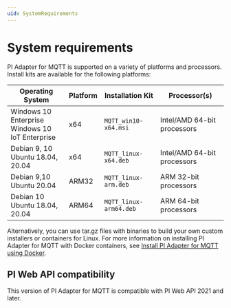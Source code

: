 ```yaml
---
uid: SystemRequirements
---
```


# System requirements

PI Adapter for MQTT is supported on a variety of platforms and processors. Install kits are available for the following platforms:

| Operating System | Platform | Installation Kit | Processor(s) |
|-------------------|-------------|----------------------------------|-------------|
| Windows 10 Enterprise <br>Windows 10 IoT Enterprise | x64 | `MQTT_win10-x64.msi`     | Intel/AMD 64-bit processors |
| Debian 9, 10 <br>Ubuntu 18.04, 20.04 | x64 | `MQTT_linux-x64.deb`     | Intel/AMD 64-bit processors |
| Debian 9,10 <br>Ubuntu 20.04 | ARM32 | `MQTT_linux-arm.deb`  | ARM 32-bit processors |
| Debian 10 <br>Ubuntu 18.04, 20.04 | ARM64 | `MQTT_linux-arm64.deb`  | ARM 64-bit processors |

Alternatively, you can use tar.gz files with binaries to build your own custom installers or containers for Linux. For more information on installing PI Adapter for MQTT with Docker containers, see [Install PI Adapter for MQTT using Docker](xref:InstallPIAdapterForMQTTUsingDocker).

## PI Web API compatibility

This version of PI Adapter for MQTT is compatible with PI Web API 2021 and later.
